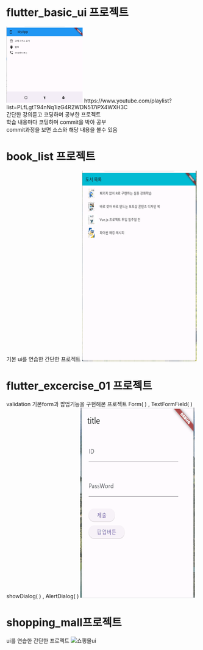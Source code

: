 # flutter_basic_ui 프로젝트
<img src="demo_gif/basicUi.png" alt="맨 처음 연ui" width="200" height="200">
https://www.youtube.com/playlist?list=PLfLgtT94nNq1izG4R2WDN517iPX4WXH3C <br/>
간단한 강의듣고 코딩하며 공부한 프로젝트 <br/>
학습 내용마다 코딩하며 commit을 박아 공부 <br/>
commit과정을 보면 소스와 해당 내용을 볼수 있음

# book_list 프로젝트
기본 ui를 연습한 간단한 프로젝트
<img src="demo_gif/bookList.gif" alt="책리스트ui" width="300" height="500">

# flutter_excercise_01 프로젝트
validation 기본form과 팝업기능을 구현해본 프로젝트
Form( ) , TextFormField( ) <br/>
showDialog( ) , AlertDialog( )
<img src="demo_gif/excercise01.gif" alt="팝업,validation" width="300" height="500">

# shopping_mall프로젝트
ui를 연습한 간단한 프로젝트
<img src="demo_gif/shoppingMall.gif" alt="쇼핑몰ui" width="300" height="500">
